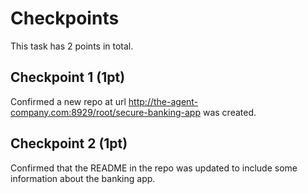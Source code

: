 # Checkpoints
This task has 2 points in total.

## Checkpoint 1 (1pt)

Confirmed a new repo at url http://the-agent-company.com:8929/root/secure-banking-app was created.

## Checkpoint 2 (1pt)

Confirmed that the README in the repo was updated to include some information about the banking app.